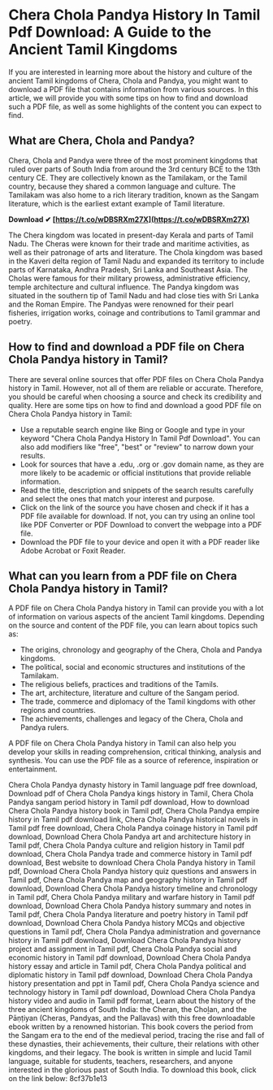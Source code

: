 
 
# Chera Chola Pandya History In Tamil Pdf Download: A Guide to the Ancient Tamil Kingdoms
  
If you are interested in learning more about the history and culture of the ancient Tamil kingdoms of Chera, Chola and Pandya, you might want to download a PDF file that contains information from various sources. In this article, we will provide you with some tips on how to find and download such a PDF file, as well as some highlights of the content you can expect to find.
  
## What are Chera, Chola and Pandya?
  
Chera, Chola and Pandya were three of the most prominent kingdoms that ruled over parts of South India from around the 3rd century BCE to the 13th century CE. They are collectively known as the Tamilakam, or the Tamil country, because they shared a common language and culture. The Tamilakam was also home to a rich literary tradition, known as the Sangam literature, which is the earliest extant example of Tamil literature.
 
**Download ✔ [https://t.co/wDBSRXm27X](https://t.co/wDBSRXm27X)**


  
The Chera kingdom was located in present-day Kerala and parts of Tamil Nadu. The Cheras were known for their trade and maritime activities, as well as their patronage of arts and literature. The Chola kingdom was based in the Kaveri delta region of Tamil Nadu and expanded its territory to include parts of Karnataka, Andhra Pradesh, Sri Lanka and Southeast Asia. The Cholas were famous for their military prowess, administrative efficiency, temple architecture and cultural influence. The Pandya kingdom was situated in the southern tip of Tamil Nadu and had close ties with Sri Lanka and the Roman Empire. The Pandyas were renowned for their pearl fisheries, irrigation works, coinage and contributions to Tamil grammar and poetry.
  
## How to find and download a PDF file on Chera Chola Pandya history in Tamil?
  
There are several online sources that offer PDF files on Chera Chola Pandya history in Tamil. However, not all of them are reliable or accurate. Therefore, you should be careful when choosing a source and check its credibility and quality. Here are some tips on how to find and download a good PDF file on Chera Chola Pandya history in Tamil:
  
- Use a reputable search engine like Bing or Google and type in your keyword "Chera Chola Pandya History In Tamil Pdf Download". You can also add modifiers like "free", "best" or "review" to narrow down your results.
- Look for sources that have a .edu, .org or .gov domain name, as they are more likely to be academic or official institutions that provide reliable information.
- Read the title, description and snippets of the search results carefully and select the ones that match your interest and purpose.
- Click on the link of the source you have chosen and check if it has a PDF file available for download. If not, you can try using an online tool like PDF Converter or PDF Download to convert the webpage into a PDF file.
- Download the PDF file to your device and open it with a PDF reader like Adobe Acrobat or Foxit Reader.

## What can you learn from a PDF file on Chera Chola Pandya history in Tamil?
  
A PDF file on Chera Chola Pandya history in Tamil can provide you with a lot of information on various aspects of the ancient Tamil kingdoms. Depending on the source and content of the PDF file, you can learn about topics such as:

- The origins, chronology and geography of the Chera, Chola and Pandya kingdoms.
- The political, social and economic structures and institutions of the Tamilakam.
- The religious beliefs, practices and traditions of the Tamils.
- The art, architecture, literature and culture of the Sangam period.
- The trade, commerce and diplomacy of the Tamil kingdoms with other regions and countries.
- The achievements, challenges and legacy of the Chera, Chola and Pandya rulers.

A PDF file on Chera Chola Pandya history in Tamil can also help you develop your skills in reading comprehension, critical thinking, analysis and synthesis. You can use the PDF file as a source of reference, inspiration or entertainment.
 
Chera Chola Pandya dynasty history in Tamil language pdf free download,  Download pdf of Chera Chola Pandya kings history in Tamil,  Chera Chola Pandya sangam period history in Tamil pdf download,  How to download Chera Chola Pandya history book in Tamil pdf,  Chera Chola Pandya empire history in Tamil pdf download link,  Chera Chola Pandya historical novels in Tamil pdf free download,  Chera Chola Pandya coinage history in Tamil pdf download,  Download Chera Chola Pandya art and architecture history in Tamil pdf,  Chera Chola Pandya culture and religion history in Tamil pdf download,  Chera Chola Pandya trade and commerce history in Tamil pdf download,  Best website to download Chera Chola Pandya history in Tamil pdf,  Download Chera Chola Pandya history quiz questions and answers in Tamil pdf,  Chera Chola Pandya map and geography history in Tamil pdf download,  Download Chera Chola Pandya history timeline and chronology in Tamil pdf,  Chera Chola Pandya military and warfare history in Tamil pdf download,  Download Chera Chola Pandya history summary and notes in Tamil pdf,  Chera Chola Pandya literature and poetry history in Tamil pdf download,  Download Chera Chola Pandya history MCQs and objective questions in Tamil pdf,  Chera Chola Pandya administration and governance history in Tamil pdf download,  Download Chera Chola Pandya history project and assignment in Tamil pdf,  Chera Chola Pandya social and economic history in Tamil pdf download,  Download Chera Chola Pandya history essay and article in Tamil pdf,  Chera Chola Pandya political and diplomatic history in Tamil pdf download,  Download Chera Chola Pandya history presentation and ppt in Tamil pdf,  Chera Chola Pandya science and technology history in Tamil pdf download,  Download Chera Chola Pandya history video and audio in Tamil pdf format,  Learn about the history of the three ancient kingdoms of South India: the Cheran, the Choḻan, and the Pāṇṭiyan (Cheras, Pandyas, and the Pallavas) with this free downloadable ebook written by a renowned historian. This book covers the period from the Sangam era to the end of the medieval period, tracing the rise and fall of these dynasties, their achievements, their culture, their relations with other kingdoms, and their legacy. The book is written in simple and lucid Tamil language, suitable for students, teachers, researchers, and anyone interested in the glorious past of South India. To download this book, click on the link below:
 8cf37b1e13
 
